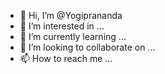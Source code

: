 - 👋 Hi, I’m @Yogiprananda
- 👀 I’m interested in ...
- 🌱 I’m currently learning ...
- 💞️ I’m looking to collaborate on ...
- 📫 How to reach me ...

<!---
Yogiprananda/Yogiprananda is a ✨ special ✨ repository because its `README.md` (this file) appears on your GitHub profile.
You can click the Preview link to take a look at your changes.
--->

